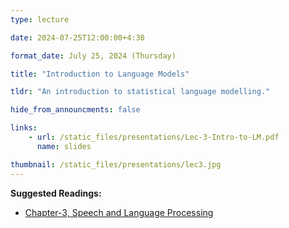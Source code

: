 ```yaml
---
type: lecture

date: 2024-07-25T12:00:00+4:30

format_date: July 25, 2024 (Thursday)

title: "Introduction to Language Models"

tldr: "An introduction to statistical language modelling."

hide_from_announcments: false

links: 
    - url: /static_files/presentations/Lec-3-Intro-to-LM.pdf
      name: slides

thumbnail: /static_files/presentations/lec3.jpg
---
```


<!-- Other additional contents using markdown -->
**Suggested Readings:**
- [Chapter-3, Speech and Language Processing](https://web.stanford.edu/~jurafsky/slp3/3.pdf)

